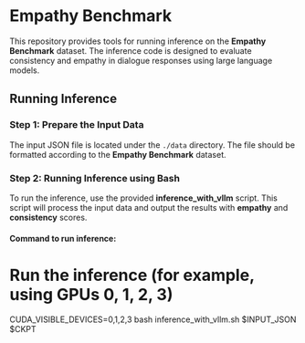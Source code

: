 # Empathy Benchmark

This repository provides tools for running inference on the **Empathy Benchmark** dataset. The inference code is designed to evaluate consistency and empathy in dialogue responses using large language models. 

## Running Inference

### Step 1: Prepare the Input Data

The input JSON file is located under the `./data` directory. The file should be formatted according to the **Empathy Benchmark** dataset.

### Step 2: Running Inference using Bash

To run the inference, use the provided **inference_with_vllm** script. This script will process the input data and output the results with **empathy** and **consistency** scores.

#### Command to run inference:

# Run the inference (for example, using GPUs 0, 1, 2, 3)
CUDA_VISIBLE_DEVICES=0,1,2,3 bash inference_with_vllm.sh $INPUT_JSON $CKPT
